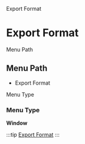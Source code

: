 
Export Format
# Export Format



Menu Path
## Menu Path



- Export Format

Menu Type
### Menu Type

**Window**


:::tip
[Export Format](functional-guide/window/window-export-format.md)
:::
